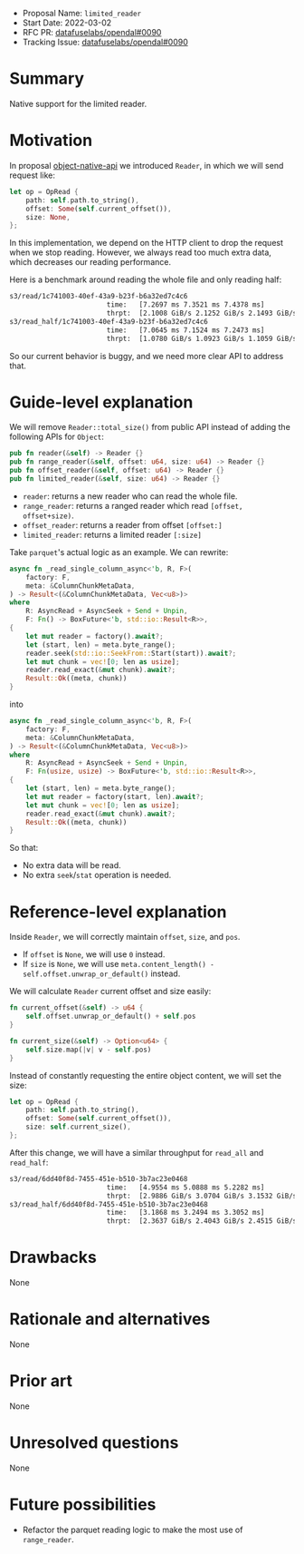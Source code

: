 - Proposal Name: `limited_reader`
- Start Date: 2022-03-02
- RFC PR: [datafuselabs/opendal#0090](https://github.com/datafuselabs/opendal/pull/0090)
- Tracking Issue: [datafuselabs/opendal#0090](https://github.com/datafuselabs/opendal/issues/0090)

# Summary

Native support for the limited reader.

# Motivation

In proposal [object-native-api](./0041-object-native-api.md) we introduced `Reader`, in which we will send request like:

```rust
let op = OpRead {
    path: self.path.to_string(),
    offset: Some(self.current_offset()),
    size: None,
};
```

In this implementation, we depend on the HTTP client to drop the request when we stop reading. However, we always read too much extra data, which decreases our reading performance.

Here is a benchmark around reading the whole file and only reading half:

```txt
s3/read/1c741003-40ef-43a9-b23f-b6a32ed7c4c6
                        time:   [7.2697 ms 7.3521 ms 7.4378 ms]
                        thrpt:  [2.1008 GiB/s 2.1252 GiB/s 2.1493 GiB/s]
s3/read_half/1c741003-40ef-43a9-b23f-b6a32ed7c4c6
                        time:   [7.0645 ms 7.1524 ms 7.2473 ms]
                        thrpt:  [1.0780 GiB/s 1.0923 GiB/s 1.1059 GiB/s]
```

So our current behavior is buggy, and we need more clear API to address that.

# Guide-level explanation

We will remove `Reader::total_size()` from public API instead of adding the following APIs for `Object`:

```rust
pub fn reader(&self) -> Reader {}
pub fn range_reader(&self, offset: u64, size: u64) -> Reader {}
pub fn offset_reader(&self, offset: u64) -> Reader {}
pub fn limited_reader(&self, size: u64) -> Reader {}
```

- `reader`: returns a new reader who can read the whole file.
- `range_reader`: returns a ranged reader which read `[offset, offset+size)`.
- `offset_reader`: returns a reader from offset `[offset:]`
- `limited_reader`: returns a limited reader `[:size]`

Take `parquet`'s actual logic as an example. We can rewrite:

```rust
async fn _read_single_column_async<'b, R, F>(
    factory: F,
    meta: &ColumnChunkMetaData,
) -> Result<(&ColumnChunkMetaData, Vec<u8>)>
where
    R: AsyncRead + AsyncSeek + Send + Unpin,
    F: Fn() -> BoxFuture<'b, std::io::Result<R>>,
{
    let mut reader = factory().await?;
    let (start, len) = meta.byte_range();
    reader.seek(std::io::SeekFrom::Start(start)).await?;
    let mut chunk = vec![0; len as usize];
    reader.read_exact(&mut chunk).await?;
    Result::Ok((meta, chunk))
}
```

into

```rust
async fn _read_single_column_async<'b, R, F>(
    factory: F,
    meta: &ColumnChunkMetaData,
) -> Result<(&ColumnChunkMetaData, Vec<u8>)>
where
    R: AsyncRead + AsyncSeek + Send + Unpin,
    F: Fn(usize, usize) -> BoxFuture<'b, std::io::Result<R>>,
{
    let (start, len) = meta.byte_range();
    let mut reader = factory(start, len).await?;
    let mut chunk = vec![0; len as usize];
    reader.read_exact(&mut chunk).await?;
    Result::Ok((meta, chunk))
}
```

So that:

- No extra data will be read.
- No extra `seek`/`stat` operation is needed.

# Reference-level explanation

Inside `Reader`, we will correctly maintain `offset`, `size`, and `pos`.

- If `offset` is `None`, we will use `0` instead.
- If `size` is `None`, we will use `meta.content_length() - self.offset.unwrap_or_default()` instead.

We will calculate `Reader` current offset and size easily:

```rust
fn current_offset(&self) -> u64 {
    self.offset.unwrap_or_default() + self.pos
}

fn current_size(&self) -> Option<u64> {
    self.size.map(|v| v - self.pos)
}
```

Instead of constantly requesting the entire object content, we will set the size:

```rust
let op = OpRead {
    path: self.path.to_string(),
    offset: Some(self.current_offset()),
    size: self.current_size(),
};
```

After this change, we will have a similar throughput for `read_all` and `read_half`:

```txt
s3/read/6dd40f8d-7455-451e-b510-3b7ac23e0468
                        time:   [4.9554 ms 5.0888 ms 5.2282 ms]
                        thrpt:  [2.9886 GiB/s 3.0704 GiB/s 3.1532 GiB/s]
s3/read_half/6dd40f8d-7455-451e-b510-3b7ac23e0468
                        time:   [3.1868 ms 3.2494 ms 3.3052 ms]
                        thrpt:  [2.3637 GiB/s 2.4043 GiB/s 2.4515 GiB/s]
```

# Drawbacks

None

# Rationale and alternatives

None

# Prior art

None

# Unresolved questions

None

# Future possibilities

- Refactor the parquet reading logic to make the most use of `range_reader`.
